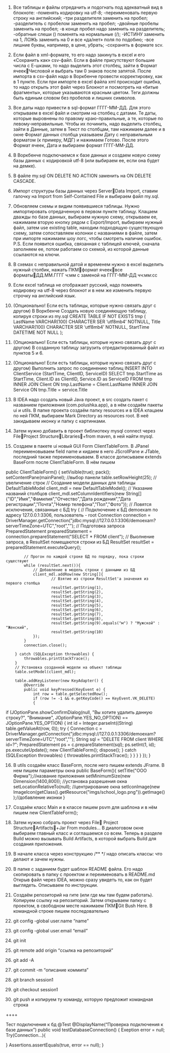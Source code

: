 1.	Все таблицы и файлы отредачить и подогнать под адекватный вид в блокноте:
-поменять кодировку на utf-8;
-переименовать первую строку на английский;
-три разделителя заменить на пробел;
-разделитель с пробелом заменить на пробел;
-двойные пробелы заменить на пробел;
-в конце пробел надо заменить на разделитель;
-обратные слеши (\) поменять на нормальные (/);
-ИСТИНУ заменить на 1, ЛОЖЬ заменить на 0 и все «да/нет» поля по подобию;
-все лишние буквы, например, в цене, убрать;
-сохранять в формате scv.
2.	Если файл в xml-формате, то его надо закинуть в excel и его «Сохранить как» csv-файл. Если в файле присутствуют большие числа с Е-шками, то надо выделить этот столбец, зайти в Формат ячеекЧисловой и выбрать там 0 знаков после запятой. 
После импорта в csv-файл надо в Воркбенче провести корректировку, как в 1 пункте.
Если при импорте в excel файла xml происходит ошибка, то надо открыть этот файл через Блокнот и посмотреть на «битые фрагменты», которые указываются красным цветом. Теги должны быть единым словом без пробелов и лишних символов.
3.	Все даты надо привести в sql-формат ГГГГ-ММ-ДД. Для этого открываем в excel файл и смотрим на столбец с датами. Те даты, которые выровнены по правому краю-правильные, а те, которые по левому-неправильные. Чтобы их починить, надо выделить столбец, зайти в Данные, затем в Текст по столбцам, там нажимаем далее и в окне Формат данных столбца указываем Дату с неправильным форматом (к примеру, МДГ) и нажимаем Готово. После этого Формат ячеек, Дата и выбираем формат ГГГГ-ММ-ДД.
4.	В Воркбенче подключаемся к базе данных и создаем новую схему базы данных с кодировкой utf-8 (или выбираем ее, если она будет на демке).
5.	В файле my.sql ON DELETE NO ACTION заменить на ON DELETE CASCADE.
6.	Импорт структуры базы данных через ServerData Import, ставим галочку на Import from Self-Contained File и выбираем файл my.sql.
7.	Обновляем схемы и видим появившиеся таблицы. Нужно импортировать отредаченную в первом пункте таблицу. Клацаем дважды по базе данных, выбираем нужную схему, открываем ее, нажимаем вторую кнопку рядом с Export/Import, выбираем нужный файл, затем use existing table, находим подходящую существующую схему, затем сопоставляем колонки с названиями в файле, затем при импорте нажимаем шоу логс, чтобы смотреть наличие ошибок.
P.S. Если появится ошибка, связанная с таблицей ключей, сначала заполняем ее, потом работаем со схемой, из которой данные ссылаются на ключи.
8.	В схемах с неправильной датой и временем нужно в exсel выделить нужный столбик, нажать ПКМформат ячееквсе форматыДД.ММ.ГГГГ ч:мм с заменой на ГГГГ-ММ-ДД чч:мм:сс
9.	Если excel таблица не отображает русский, надо поменять кодировку на utf-8 через блокнот и в нем же изменить первую строчку на английский язык.
 
10.	(Опционально! Если есть таблицы, которые нужно связать друг с другом)
В Воркбенче Создать новую соединяющую таблицу, копируя строки из my.sql
CREATE TABLE IF NOT EXISTS tmp 
(
LastName VARCHAR(100) CHARACTER SER ‘utf8mb4’ NOTNULL,
Title VARCHAR(100) CHARACTER SER ‘utf8mb4’ NOTNULL,
StartTime DATETIME NOT NULL
);
11.	(Опционально! Если есть таблицы, которые нужно связать друг с другом)
В созданную таблицу загрузить отредактированный файл из пунктов 5 и 6.
12.	(Опционально! Если есть таблицы, которые нужно связать друг с другом)
Выполнить запрос по соединению таблиц
INSERT INTO ClientService (StartTime, ClientID, ServiceID)
SELECT tmp.StartTime as StartTime, Client.ID as ClientID, Service.ID as ServiceID
FROM tmp
INNER JOIN Client ON tmp.LastName = Client.LastName
INNER JOIN Service ON tmp.Title = service.Title
13.	В IDEA надо создать новый Java проект, в src создать пакет с названием приложения (com.polushka.app), а в нём создаём пакеты ui и utils. В папке проекта создаём папку resources и в IDEA клацаем по ней ПКМ, выбираем Mark Directory as resources root. В неё закидываем иконку и папку с картинками.
14.	Затем нужно добавить в проект библиотеку mysql connect через FileProject StructureLibraries+from maven, в ней найти mysql.

15.	Создаем в пакете ui новый GUI Form ClientTableForm. В JPanel переименовываем field name и кидаем в него JScrollPane и JTable, последний также переименовываем. В классе дописываем extends BaseForm после ClientTableForm. В нём пишем 
        
public ClientTableForm() {
setVisible(true);
        pack();
setContentPane(mainPanel); //выбор панели
        table.setRowHeight(25); //увеличение строк
        // Создание модели данных для таблицы
        DefaultTableModel client_mdl = new DefaultTableModel();
        // Указание названий столбцов
        client_mdl.setColumnIdentifiers(new String[]{"ID","Имя","Фамилия","Отчество","Дата рождения","Дата регистрации","Почта","Номер телефона","Пол","Фото"});
        // Ловятся исключения, связанные с БД
        try {
            // Подключение к БД demoexam по адресу 127.0.0.1:3306, пользователь - root
            Connection connection = DriverManager.getConnection("jdbc:mysql://127.0.0.1:3306/demoexam?serverTimeZone=UTC","root","");
            // Подготовка запроса
            PreparedStatement preparedStatement = connection.prepareStatement("SELECT * FROM client");
            // Выолнение запроса, в ResultSet помещаются строки из БД
            ResultSet resultSet = preparedStatement.executeQuery();

            // Прогон по каждой cтроке БД по порядку, пока строки существуют
            while (resultSet.next()){
                // Добавление в модель строки с данными из БД
                client_mdl.addRow(new String[]{
                        // Взятие из строки ResultSet'а значения из первого столбца
                        resultSet.getString(1),
                        resultSet.getString(2),
                        resultSet.getString(3),
                        resultSet.getString(4),
                        resultSet.getString(5),
                        resultSet.getString(6),
                        resultSet.getString(7),
                        resultSet.getString(8),
                        resultSet.getString(9).equals("м") ? "Мужской" : "Женский",
                        resultSet.getString(10)
                });
            }
            connection.close();

        } catch (SQLException throwables) {
            throwables.printStackTrace();
        }
        // Установка созданной модели на объект таблицы
        table.setModel(client_mdl);

        table.addKeyListener(new KeyAdapter() {
            @Override
            public void keyPressed(KeyEvent e) {
                int row = table.getSelectedRow();
                if (row != -1 && e.getKeyCode() == KeyEvent.VK_DELETE)
                {
if (JOptionPane.showConfirmDialog(null, "Вы хотите удалить данную строку?", "Внимание", JOptionPane.YES_NO_OPTION) == JOptionPane.YES_OPTION) {
                    int id = Integer.parseInt((String) table.getValueAt(row, 0));
                    try {
                        Connection c = DriverManager.getConnection("jdbc:mysql://127.0.0.1:3306/demoexam?serverTimeZone=UTC","root","");
                        String sql = "DELETE FROM client WHERE id=?";
                        PreparedStatement ps = c.prepareStatement(sql);
                        ps.setInt(1, id);
                        ps.executeUpdate();
                        new ClientTableForm();
                        dispose();
                    } catch (SQLException throwables) {
                        throwables.printStackTrace();
                    }
                }
}
            }
        });
}

16.	В utils создаём класс BaseForm, после него пишем extends JFrame. 
В нем пишем параметры окна
public BaseForm(){
setTitle("ООО Фирма");//название приложения
setMinimumSize(new Dimension(1400,800)); //установка разрешения окна
setLocationRelativeTo(null); //центрирование окна
setIconImage(new ImageIcon(getClass().getResource("imgs/school_logo.png")).getImage());//добавление иконки
}
17.	Создаём класс Main и в классе пишем psvm для шаблона и в нём пишем new ClientTableForm();
18.	Затем нужно собрать проект через File Project StructureArtifacts+Jar From modules… В диалоговом окне выбираем главный класс и соглашаемся со всем. Теперь в разделе Build можно вызывать Build Artifacts, в которой выбрать Build для создания приложения.

19.	В начале класса через конструкцию 
/**
*/
надо описать классы: что делают и зачем нужны.
20.	В папке с заданием будет шаблон README файла. Его надо скопировать в папку с проектом и переименовать в README.md
Открыв файл через IDEA, можно сразу увидеть то, как он будет выглядеть. Описываем по инструкции.
21.	Создаём репозиторий на гите (или где мы там будем работать). Копируем ссылку на репозиторий. Затем открываем папку с проектом, в свободном месте нажимаем ПКМGit Bush Here. В командной строке пишем последовательно
1.	git config -global user.name “name”
2.	git config -global user.email “email”
3.	git init
4.	git remote add origin “ссылка на репозиторий”
5.	git add -A
6.	git commit -m “описание коммита”
7.	git branch session1
8.	git checkout session1
9.	git push
и копируем ту команду, которую предложит командная строка

++++

Тест подключения к бд
@Test
@DisplayName(“Проверка подключения к базе данных”)
public void testDatabaseConnection() {
Exeption error = null;
Try(Connection…){

}
Assertions.assertEquals(true, error == null);
}
